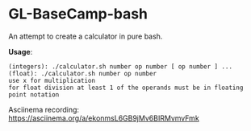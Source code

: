 # GL-BaseCamp-bash

An attempt to create a calculator in pure bash.

__Usage__:

    (integers): ./calculator.sh number op number [ op number ] ...
    (float): ./calculator.sh number op number
    use x for multiplication
    for float division at least 1 of the operands must be in floating point notation

Asciinema recording: https://asciinema.org/a/ekonmsL6GB9jMv6BIRMvmvFmk
